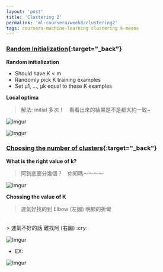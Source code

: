 ```yaml
---
layout: 'post'
title: 'Clustering 2'
permalink: 'ml-coursera/week8/clustering2'
tags: coursera-machine-learning clustering k-means
---
```


### [Random Initialization](https://www.coursera.org/learn/machine-learning/lecture/drcBh/random-initialization){:target="_back"}

__Random initialization__

   - Should have K < m
   - Randomly pick K training examples 
   - Set μ1, ..., μk equal to these K examples


__Local optima__

> 解法: initial 多次！　看看出來的結果是不是都大約一致~

![Imgur](https://i.imgur.com/R5NG2GZ.gif)

![Imgur](https://i.imgur.com/EDWfyJt.gif)


### [Choosing the number of clusters](https://www.coursera.org/learn/machine-learning/lecture/Ks0E9/choosing-the-number-of-clusters){:target="_back"}

__What is the right value of k?__

> 阿到底要分幾個？　你知嗎～～～～

![Imgur](https://i.imgur.com/oSCNTALm.gif)

__Chossing the value of K__

> 運氣好找的到 Elbow (左圖) 明顯的折彎
<br/>
> 運氣不好的話 難找阿 (右圖) :cry:

![Imgur](https://i.imgur.com/3tVVqdp.gif)

- EX:

![Imgur](https://i.imgur.com/4cXWrPr.gif)